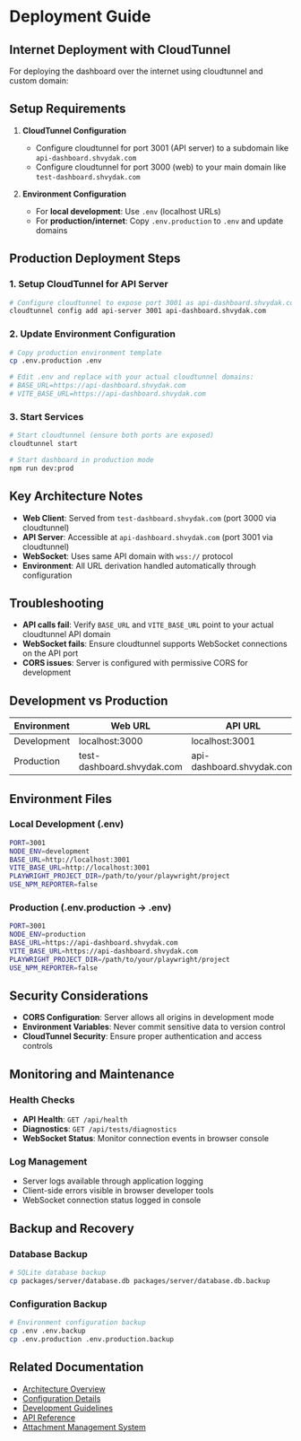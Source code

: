 # Deployment Guide

## Internet Deployment with CloudTunnel

For deploying the dashboard over the internet using cloudtunnel and custom domain:

## Setup Requirements

1. **CloudTunnel Configuration**
    - Configure cloudtunnel for port 3001 (API server) to a subdomain like `api-dashboard.shvydak.com`
    - Configure cloudtunnel for port 3000 (web) to your main domain like `test-dashboard.shvydak.com`

2. **Environment Configuration**
    - For **local development**: Use `.env` (localhost URLs)
    - For **production/internet**: Copy `.env.production` to `.env` and update domains

## Production Deployment Steps

### 1. Setup CloudTunnel for API Server

```bash
# Configure cloudtunnel to expose port 3001 as api-dashboard.shvydak.com
cloudtunnel config add api-server 3001 api-dashboard.shvydak.com
```

### 2. Update Environment Configuration

```bash
# Copy production environment template
cp .env.production .env

# Edit .env and replace with your actual cloudtunnel domains:
# BASE_URL=https://api-dashboard.shvydak.com
# VITE_BASE_URL=https://api-dashboard.shvydak.com
```

### 3. Start Services

```bash
# Start cloudtunnel (ensure both ports are exposed)
cloudtunnel start

# Start dashboard in production mode
npm run dev:prod
```

## Key Architecture Notes

- **Web Client**: Served from `test-dashboard.shvydak.com` (port 3000 via cloudtunnel)
- **API Server**: Accessible at `api-dashboard.shvydak.com` (port 3001 via cloudtunnel)
- **WebSocket**: Uses same API domain with `wss://` protocol
- **Environment**: All URL derivation handled automatically through configuration

## Troubleshooting

- **API calls fail**: Verify `BASE_URL` and `VITE_BASE_URL` point to your actual cloudtunnel API domain
- **WebSocket fails**: Ensure cloudtunnel supports WebSocket connections on the API port
- **CORS issues**: Server is configured with permissive CORS for development

## Development vs Production

| Environment | Web URL                    | API URL                   | Configuration              |
| ----------- | -------------------------- | ------------------------- | -------------------------- |
| Development | localhost:3000             | localhost:3001            | `.env`                     |
| Production  | test-dashboard.shvydak.com | api-dashboard.shvydak.com | `.env.production` → `.env` |

## Environment Files

### Local Development (.env)

```bash
PORT=3001
NODE_ENV=development
BASE_URL=http://localhost:3001
VITE_BASE_URL=http://localhost:3001
PLAYWRIGHT_PROJECT_DIR=/path/to/your/playwright/project
USE_NPM_REPORTER=false
```

### Production (.env.production → .env)

```bash
PORT=3001
NODE_ENV=production
BASE_URL=https://api-dashboard.shvydak.com
VITE_BASE_URL=https://api-dashboard.shvydak.com
PLAYWRIGHT_PROJECT_DIR=/path/to/your/playwright/project
USE_NPM_REPORTER=false
```

## Security Considerations

- **CORS Configuration**: Server allows all origins in development mode
- **Environment Variables**: Never commit sensitive data to version control
- **CloudTunnel Security**: Ensure proper authentication and access controls

## Monitoring and Maintenance

### Health Checks

- **API Health**: `GET /api/health`
- **Diagnostics**: `GET /api/tests/diagnostics`
- **WebSocket Status**: Monitor connection events in browser console

### Log Management

- Server logs available through application logging
- Client-side errors visible in browser developer tools
- WebSocket connection status logged in console

## Backup and Recovery

### Database Backup

```bash
# SQLite database backup
cp packages/server/database.db packages/server/database.db.backup
```

### Configuration Backup

```bash
# Environment configuration backup
cp .env .env.backup
cp .env.production .env.production.backup
```

## Related Documentation

- [Architecture Overview](./ARCHITECTURE.md)
- [Configuration Details](./CONFIGURATION.md)
- [Development Guidelines](./DEVELOPMENT.md)
- [API Reference](./API_REFERENCE.md)
- [Attachment Management System](./features/PER_RUN_ATTACHMENTS.md)
